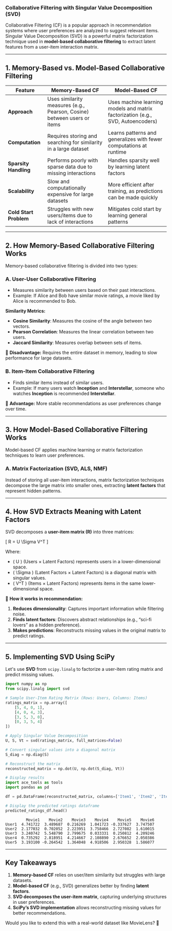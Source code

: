 ### **Collaborative Filtering with Singular Value Decomposition (SVD)**

Collaborative Filtering (CF) is a popular approach in recommendation systems where user preferences are analyzed to suggest relevant items. Singular Value Decomposition (SVD) is a powerful matrix factorization technique used in **model-based collaborative filtering** to extract latent features from a user-item interaction matrix.

---

## **1. Memory-Based vs. Model-Based Collaborative Filtering**

| Feature | Memory-Based CF | Model-Based CF |
|---------|---------------|---------------|
| **Approach** | Uses similarity measures (e.g., Pearson, Cosine) between users or items | Uses machine learning models and matrix factorization (e.g., SVD, Autoencoders) |
| **Computation** | Requires storing and searching for similarity in a large dataset | Learns patterns and generalizes with fewer computations at runtime |
| **Sparsity Handling** | Performs poorly with sparse data due to missing interactions | Handles sparsity well by learning latent factors |
| **Scalability** | Slow and computationally expensive for large datasets | More efficient after training, as predictions can be made quickly |
| **Cold Start Problem** | Struggles with new users/items due to lack of interactions | Mitigates cold start by learning general patterns |

---

## **2. How Memory-Based Collaborative Filtering Works**
Memory-based collaborative filtering is divided into two types:

### **A. User-User Collaborative Filtering**
- Measures similarity between users based on their past interactions.
- Example: If Alice and Bob have similar movie ratings, a movie liked by Alice is recommended to Bob.

**Similarity Metrics:**
- **Cosine Similarity**: Measures the cosine of the angle between two vectors.
- **Pearson Correlation**: Measures the linear correlation between two users.
- **Jaccard Similarity**: Measures overlap between sets of items.

🔹 **Disadvantage:** Requires the entire dataset in memory, leading to slow performance for large datasets.

### **B. Item-Item Collaborative Filtering**
- Finds similar items instead of similar users.
- Example: If many users watch **Inception** and **Interstellar**, someone who watches **Inception** is recommended **Interstellar**.

🔹 **Advantage:** More stable recommendations as user preferences change over time.

---

## **3. How Model-Based Collaborative Filtering Works**
Model-based CF applies machine learning or matrix factorization techniques to learn user preferences.

### **A. Matrix Factorization (SVD, ALS, NMF)**
Instead of storing all user-item interactions, matrix factorization techniques decompose the large matrix into smaller ones, extracting **latent factors** that represent hidden patterns.

---

## **4. How SVD Extracts Meaning with Latent Factors**
SVD decomposes a **user-item matrix (R)** into three matrices:

\[
R = U \Sigma V^T
\]

Where:
- \( U \) (Users × Latent Factors) represents users in a lower-dimensional space.
- \( \Sigma \) (Latent Factors × Latent Factors) is a diagonal matrix with singular values.
- \( V^T \) (Items × Latent Factors) represents items in the same lower-dimensional space.

🔹 **How it works in recommendation:**
1. **Reduces dimensionality**: Captures important information while filtering noise.
2. **Finds latent factors**: Discovers abstract relationships (e.g., “sci-fi lovers” as a hidden preference).
3. **Makes predictions**: Reconstructs missing values in the original matrix to predict ratings.

---

## **5. Implementing SVD Using SciPy**
Let's use **SVD** from `scipy.linalg` to factorize a user-item rating matrix and predict missing values.

```python
import numpy as np
from scipy.linalg import svd

# Sample User-Item Rating Matrix (Rows: Users, Columns: Items)
ratings_matrix = np.array([
    [5, 4, 0, 1],
    [4, 0, 4, 3],
    [3, 5, 3, 0],
    [0, 3, 5, 4]
])

# Apply Singular Value Decomposition
U, S, Vt = svd(ratings_matrix, full_matrices=False)

# Convert singular values into a diagonal matrix
S_diag = np.diag(S)

# Reconstruct the matrix
reconstructed_matrix = np.dot(U, np.dot(S_diag, Vt))

# Display results
import ace_tools as tools
import pandas as pd

df = pd.DataFrame(reconstructed_matrix, columns=['Item1', 'Item2', 'Item3', 'Item4'])

# Display the predicted ratings dataframe
predicted_ratings_df.head()
```
```
         Movie1    Movie2    Movie3    Movie4    Movie5    Movie6
User1  4.741722  3.489687  0.216269  1.041723 -0.337627  3.747507
User2  2.177032  0.702052  2.223951  3.758466  2.727082  1.610015
User3  3.240742  5.548790  2.799675  0.033331  0.250812  4.209246
User4  0.735292  2.818951  4.214667  2.108890  2.676652  2.050386
User5  3.193100 -0.264542  1.364048  4.918506  2.950328  1.586077
```

---

## **Key Takeaways**
1. **Memory-based CF** relies on user/item similarity but struggles with large datasets.
2. **Model-based CF** (e.g., SVD) generalizes better by finding **latent factors**.
3. **SVD decomposes the user-item matrix**, capturing underlying structures in user preferences.
4. **SciPy’s SVD implementation** allows reconstructing missing values for better recommendations.

Would you like to extend this with a real-world dataset like MovieLens? 🚀
